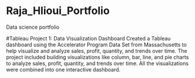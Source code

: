 # Raja_Hlioui_Portfolio
Data science portfolio

#Tableau Project 1: Data Visualization Dashboard
Created a Tableau dashboard using the Accelerator Program Data Set from Massachusetts to help visualize and analyze sales, profit, quantity, and trends over time. 
The project included building visualizations like column, bar, line, and pie charts to analyze sales, profit, quantity, and trends over time. 
All the visualizations were combined into one interactive dashboard.

